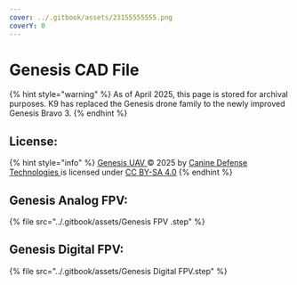 ```yaml
---
cover: ../.gitbook/assets/23155555555.png
coverY: 0
---
```


# Genesis CAD File

{% hint style="warning" %}
As of April 2025, this page is stored for archival purposes. K9 has replaced the Genesis drone family to the newly improved Genesis Bravo 3.
{% endhint %}

## License:

{% hint style="info" %}
[Genesis UAV ](https://docs.k9defense.tech/v/genesis/)© 2025 by [Canine Defense Technologies ](https://www.k9defense.tech/)is licensed under [CC BY-SA 4.0](https://creativecommons.org/licenses/by-sa/4.0/?ref=chooser-v1)
{% endhint %}

## Genesis Analog FPV:

{% file src="../.gitbook/assets/Genesis FPV .step" %}



## Genesis Digital FPV:

{% file src="../.gitbook/assets/Genesis Digital FPV.step" %}
